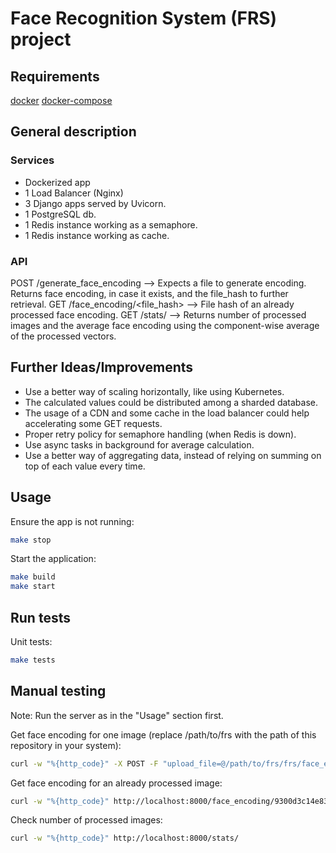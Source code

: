 # Face Recognition System (FRS) project

## Requirements

[docker](https://www.docker.com/)
[docker-compose](https://docs.docker.com/compose/)

## General description

### Services
- Dockerized app
- 1 Load Balancer (Nginx)
- 3 Django apps served by Uvicorn.
- 1 PostgreSQL db.
- 1 Redis instance working as a semaphore.
- 1 Redis instance working as cache.

### API

POST /generate_face_encoding  --> Expects a file to generate encoding. Returns face encoding, in case it exists, and the file_hash to further retrieval.
GET /face_encoding/<file_hash> --> File hash of an already processed face encoding.
GET /stats/  --> Returns number of processed images and the average face encoding using the component-wise average of the processed vectors.


## Further Ideas/Improvements

- Use a better way of scaling horizontally, like using Kubernetes.
- The calculated values could be distributed among a sharded database.
- The usage of a CDN and some cache in the load balancer could help accelerating some GET requests.
- Proper retry policy for semaphore handling (when Redis is down).
- Use async tasks in background for average calculation.
- Use a better way of aggregating data, instead of relying on summing on top of each value every time.

## Usage

Ensure the app is not running:

```sh
make stop
```

Start the application:

```sh
make build
make start
```
## Run tests

Unit tests:

```sh
make tests
```

## Manual testing

Note: Run the server as in the "Usage" section first.

Get face encoding for one image (replace /path/to/frs with the path of this repository in your system):

```sh
curl -w "%{http_code}" -X POST -F "upload_file=@/path/to/frs/frs/face_encodings/tests/samples/Michael_Schumacher_0003.jpg" http://localhost:8000/generate_face_encoding
```

Get face encoding for an already processed image:

```sh
curl -w "%{http_code}" http://localhost:8000/face_encoding/9300d3c14e83f9dca75e135363b4a29297a4654f521b321240b0466780c27bed
```

Check number of processed images:

```sh
curl -w "%{http_code}" http://localhost:8000/stats/
```
